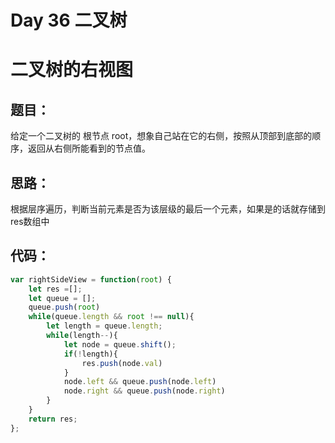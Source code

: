 # Day 36 二叉树

# 二叉树的右视图

## 题目：

给定一个二叉树的 根节点 root，想象自己站在它的右侧，按照从顶部到底部的顺序，返回从右侧所能看到的节点值。

## 思路：

根据层序遍历，判断当前元素是否为该层级的最后一个元素，如果是的话就存储到res数组中

## 代码：

```javascript
var rightSideView = function(root) {
    let res =[];
    let queue = [];
    queue.push(root)
    while(queue.length && root !== null){
        let length = queue.length;
        while(length--){
            let node = queue.shift();
            if(!length){
                res.push(node.val)
            }
            node.left && queue.push(node.left)
            node.right && queue.push(node.right) 
        }
    }
    return res;
};
```